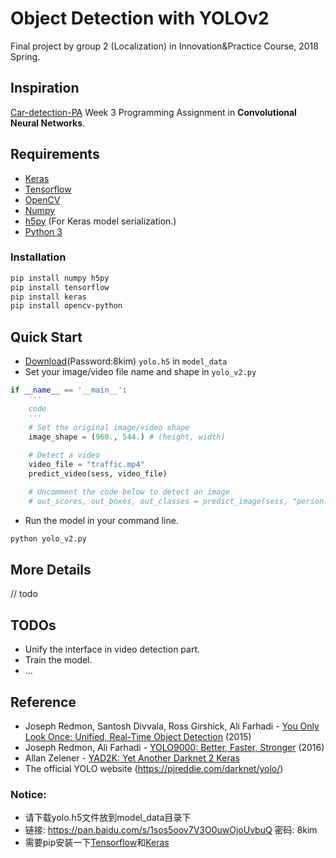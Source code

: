 # Object Detection with YOLOv2
Final project by group 2 (Localization) in Innovation&Practice Course, 2018 Spring.

## Inspiration
[Car-detection-PA](https://github.com/n3rdd/Car-detection-PA)
Week 3 Programming Assignment in **Convolutional Neural Networks**. 

## Requirements
- [Keras](https://github.com/fchollet/keras)
- [Tensorflow](https://www.tensorflow.org/)
- [OpenCV](https://pypi.org/project/opencv-python/)
- [Numpy](http://www.numpy.org/)
- [h5py](http://www.h5py.org/) (For Keras model serialization.)
- [Python 3](https://www.python.org/)

### Installation
```bash
pip install numpy h5py
pip install tensorflow
pip install keras
pip install opencv-python
```

## Quick Start
- [Download](https://pan.baidu.com/s/1sos5oov7V3O0uwOjoUvbuQ)(Password:8kim) `yolo.h5` in `model_data`
- Set your image/video file name and shape in `yolo_v2.py`
```python
if __name__ == '__main__':
    '''
    code
    '''
    # Set the original image/video shape
    image_shape = (960., 544.) # (height, width)
    
    # Detect a video
    video_file = "traffic.mp4"
    predict_video(sess, video_file)

    # Uncomment the code below to detect an image
    # out_scores, out_boxes, out_classes = predict_image(sess, "person.jpg")
```
- Run the model in your command line.
```bash
python yolo_v2.py
```


## More Details
// todo

## TODOs
- Unify the interface in video detection part.
- Train the model.
- ...


## Reference
- Joseph Redmon, Santosh Divvala, Ross Girshick, Ali Farhadi - [You Only Look Once: Unified, Real-Time Object Detection](https://arxiv.org/abs/1506.02640) (2015)
- Joseph Redmon, Ali Farhadi - [YOLO9000: Better, Faster, Stronger](https://arxiv.org/abs/1612.08242) (2016)
- Allan Zelener - [YAD2K: Yet Another Darknet 2 Keras](https://github.com/allanzelener/YAD2K)
- The official YOLO website (https://pjreddie.com/darknet/yolo/) 

### Notice:
- 请下载yolo.h5文件放到model_data目录下
- 链接: https://pan.baidu.com/s/1sos5oov7V3O0uwOjoUvbuQ 密码: 8kim
- 需要pip安装一下[Tensorflow](https://www.tensorflow.org/install/install_windows)和[Keras](http://keras-cn.readthedocs.io/en/latest/for_beginners/keras_windows/)
